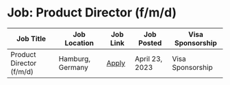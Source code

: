 # Job: Product Director (f/m/d)

| Job Title | Job Location | Job Link | Job Posted | Visa Sponsorship |
| --- | --- | --- | --- | --- |
| Product Director (f/m/d) | Hamburg, Germany | [Apply](https://justtrack.io/career/?j_id=764c3144-d65b-4ff1-bd63-3ca70472085e) | April 23, 2023 | Visa Sponsorship |
